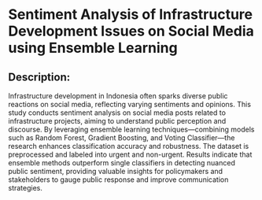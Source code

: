 # Sentiment Analysis of Infrastructure Development Issues on Social Media using Ensemble Learning

## Description:
Infrastructure development in Indonesia often sparks diverse public reactions on social media, reflecting varying sentiments and opinions. This study conducts sentiment analysis on social media posts related to infrastructure projects, aiming to understand public perception and discourse. By leveraging ensemble learning techniques—combining models such as Random Forest, Gradient Boosting, and Voting Classifier—the research enhances classification accuracy and robustness. The dataset is preprocessed and labeled into urgent and non-urgent. Results indicate that ensemble methods outperform single classifiers in detecting nuanced public sentiment, providing valuable insights for policymakers and stakeholders to gauge public response and improve communication strategies.
